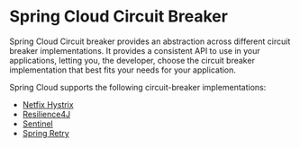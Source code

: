# Spring Cloud Circuit Breaker

Spring Cloud Circuit breaker provides an abstraction across different circuit breaker implementations. It provides a consistent API to use in your applications, letting you, the developer, choose the circuit breaker implementation that best fits your needs for your application.

Spring Cloud supports the following circuit-breaker implementations:

- [Netfix Hystrix](https://github.com/Netflix/Hystrix)
- [Resilience4J](https://github.com/resilience4j/resilience4j)
- [Sentinel](https://github.com/alibaba/Sentinel)
- [Spring Retry](https://github.com/spring-projects/spring-retry)